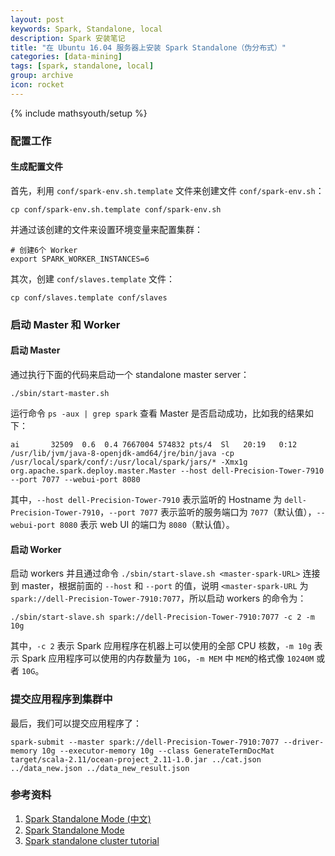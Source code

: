 ```yaml
---
layout: post
keywords: Spark, Standalone, local
description: Spark 安装笔记
title: "在 Ubuntu 16.04 服务器上安装 Spark Standalone（伪分布式）"
categories: [data-mining]
tags: [spark, standalone, local]
group: archive
icon: rocket
---
```

{% include mathsyouth/setup %}


### 配置工作

#### 生成配置文件

首先，利用 `conf/spark-env.sh.template` 文件来创建文件 `conf/spark-env.sh`：

```
cp conf/spark-env.sh.template conf/spark-env.sh
```

并通过该创建的文件来设置环境变量来配置集群：

```
# 创建6个 Worker
export SPARK_WORKER_INSTANCES=6
```

其次，创建 `conf/slaves.template` 文件：

```
cp conf/slaves.template conf/slaves
```

### 启动 Master 和 Worker

#### 启动 Master

通过执行下面的代码来启动一个 standalone master server：

```
./sbin/start-master.sh
```

运行命令 `ps -aux | grep spark` 查看 Master 是否启动成功，比如我的结果如下：

```
ai       32509  0.6  0.4 7667004 574832 pts/4  Sl   20:19   0:12 /usr/lib/jvm/java-8-openjdk-amd64/jre/bin/java -cp /usr/local/spark/conf/:/usr/local/spark/jars/* -Xmx1g org.apache.spark.deploy.master.Master --host dell-Precision-Tower-7910 --port 7077 --webui-port 8080
```

其中，`--host dell-Precision-Tower-7910` 表示监听的 Hostname 为 `dell-Precision-Tower-7910`，`--port 7077` 表示监听的服务端口为 `7077`（默认值），`--webui-port 8080` 表示 web UI 的端口为 `8080`（默认值）。

#### 启动 Worker

启动 workers 并且通过命令 `./sbin/start-slave.sh <master-spark-URL>` 连接到 master，根据前面的 `--host` 和 `--port` 的值，说明 `<master-spark-URL` 为 `spark://dell-Precision-Tower-7910:7077`，所以启动 workers 的命令为：
```
./sbin/start-slave.sh spark://dell-Precision-Tower-7910:7077 -c 2 -m 10g
```

其中，`-c 2` 表示 Spark 应用程序在机器上可以使用的全部 CPU 核数，`-m 10g` 表示 Spark 应用程序可以使用的内存数量为 `10G`，`-m MEM` 中 `MEM`的格式像 `10240M` 或者 `10G`。

### 提交应用程序到集群中

最后，我们可以提交应用程序了：

```
spark-submit --master spark://dell-Precision-Tower-7910:7077 --driver-memory 10g --executor-memory 10g --class GenerateTermDocMat target/scala-2.11/ocean-project_2.11-1.0.jar ../cat.json ../data_new.json ../data_new_result.json
```

### 参考资料

1. [Spark Standalone Mode (中文)](http://spark.apachecn.org/docs/cn/2.2.0/spark-standalone.html)
1. [Spark Standalone Mode](https://spark.apache.org/docs/latest/spark-standalone.html)
1. [Spark standalone cluster tutorial](http://mbonaci.github.io/mbo-spark/)
